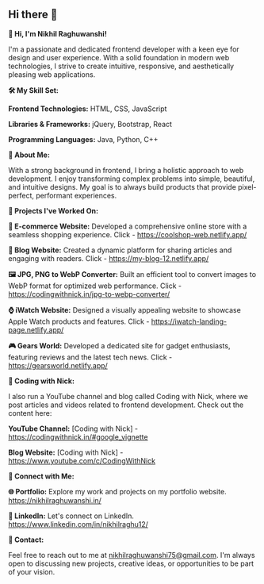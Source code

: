 ## Hi there 👋



<!--
**nikhilraghu/nikhilraghu** is a ✨ _special_ ✨ repository because its `README.md` (this file) appears on your GitHub profile.

Here are some ideas to get you started:

- 🔭 I’m currently working on ...
- 🌱 I’m currently learning ...
- 👯 I’m looking to collaborate on ...
- 🤔 I’m looking for help with ...
- 💬 Ask me about ...
- 📫 How to reach me: ...
- 😄 Pronouns: ...
- ⚡ Fun fact: ...
-->



**👋 Hi, I'm Nikhil Raghuwanshi!**

I'm a passionate and dedicated frontend developer with a keen eye for design and user experience. With a solid foundation in modern web technologies, I strive to create intuitive, responsive, and aesthetically pleasing web applications.

**🛠️ My Skill Set:**

**Frontend Technologies:** HTML, CSS, JavaScript

**Libraries & Frameworks:** jQuery, Bootstrap, React

**Programming Languages:** Java, Python, C++

**🌟 About Me:**

With a strong background in frontend, I bring a holistic approach to web development. I enjoy transforming complex problems into simple, beautiful, and intuitive designs. My goal is to always build products that provide pixel-perfect, performant experiences.

**💼 Projects I've Worked On:**

**🛒 E-commerce Website:** Developed a comprehensive online store with a seamless shopping experience. Click - https://coolshop-web.netlify.app/

**📝 Blog Website:** Created a dynamic platform for sharing articles and engaging with readers. Click - https://my-blog-12.netlify.app/

**🖼️ JPG, PNG to WebP Converter:** Built an efficient tool to convert images to WebP format for optimized web performance. Click - https://codingwithnick.in/jpg-to-webp-converter/

**⌚ iWatch Website:** Designed a visually appealing website to showcase Apple Watch products and features. Click - https://iwatch-landing-page.netlify.app/

**🎮 Gears World:** Developed a dedicated site for gadget enthusiasts, featuring reviews and the latest tech news. Click - https://gearsworld.netlify.app/

**🎥 Coding with Nick:**

I also run a YouTube channel and blog called Coding with Nick, where we post articles and videos related to frontend development. Check out the content here:

**YouTube Channel:** [Coding with Nick] - https://codingwithnick.in/#google_vignette

**Blog Website:** [Coding with Nick] - https://www.youtube.com/c/CodingWithNick
 
**🔗 Connect with Me:**

**🌐 Portfolio:** Explore my work and projects on my portfolio website. https://nikhilraghuwanshi.in/

**💼 LinkedIn:** Let's connect on LinkedIn. https://www.linkedin.com/in/nikhilraghu12/

**📧 Contact:**

Feel free to reach out to me at nikhilraghuwanshi75@gmail.com. I'm always open to discussing new projects, creative ideas, or opportunities to be part of your vision.

